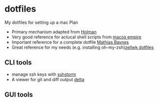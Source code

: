 # dotfiles
My dotfiles for setting up a mac
Plan
 - Primary mechanism adapted from [Holman](https://github.com/holman/dotfiles)
 - Very good reference for actucal shell scripts from [macos empire](https://github.com/sam-hosseini/dotfiles/blob/master/bootstrap.sh)
 - Important reference for a complete dotfile [Mathias Baynes](https://github.com/mathiasbynens/dotfiles)
 - Great reference for my needs (e.g. installing oh-my-zsh)[zellwk dotfiles](https://github.com/zellwk/dotfiles/blob/master/install.sh)

## CLI tools
- manage ssh keys with [sshstorm](https://stormssh.readthedocs.io/en/master/)
- A viewer for git and diff output [delta](https://github.com/dandavison/delta#installation)

## GUI tools
